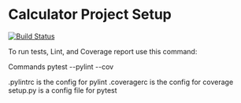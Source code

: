 # Calculator Project Setup
[![Build Status](https://app.travis-ci.com/kaw393939/calc2.svg?branch=main)](https://app.travis-ci.com/kaw393939/calc2)

To run tests, Lint, and Coverage report use this command:

Commands
pytest  --pylint --cov

.pylintrc is the config for pylint
.coveragerc is the config for coverage
setup.py is a config file for pytest
